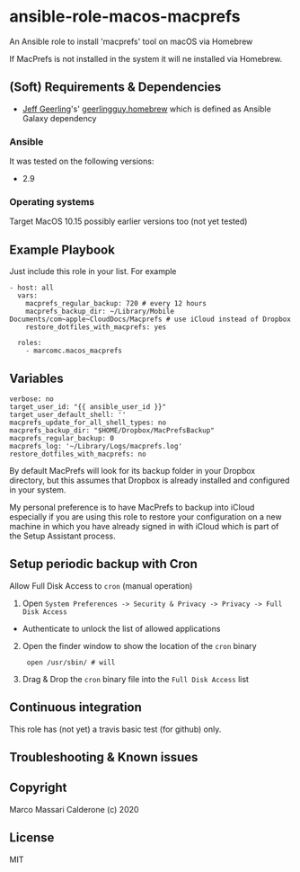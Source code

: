 # ansible-role-macos-macprefs
An Ansible role to install 'macprefs' tool on macOS via Homebrew

If MacPrefs is not installed in the system it will ne installed via Homebrew.


## (Soft) Requirements & Dependencies
* [Jeff Geerling](https://github.com/geerlingguy)'s' [geerlingguy.homebrew](https://github.com/geerlingguy/ansible-role-homebrew) which is defined as Ansible Galaxy dependency

### Ansible
It was tested on the following versions:
 * 2.9

### Operating systems
Target MacOS 10.15 possibly earlier versions too (not yet tested)

## Example Playbook
Just include this role in your list.
For example

    - host: all
      vars:
        macprefs_regular_backup: 720 # every 12 hours
        macprefs_backup_dir: ~/Library/Mobile Documents/com~apple~CloudDocs/Macprefs # use iCloud instead of Dropbox
        restore_dotfiles_with_macprefs: yes

      roles:
        - marcomc.macos_macprefs

## Variables

    verbose: no
    target_user_id: "{{ ansible_user_id }}"
    target_user_default_shell: ''
    macprefs_update_for_all_shell_types: no
    macprefs_backup_dir: "$HOME/Dropbox/MacPrefsBackup"
    macprefs_regular_backup: 0
    macprefs_log: '~/Library/Logs/macprefs.log'
    restore_dotfiles_with_macprefs: no

By default MacPrefs will look for its backup folder in your Dropbox directory, but this assumes that Dropbox is already installed and configured in your system.

My personal preference is to have MacPrefs to backup into iCloud especially if you are using this role to restore your configuration on a new machine in which you have already signed in with iCloud which is part of the Setup Assistant process.

## Setup periodic backup with Cron
Allow Full Disk Access to `cron` (manual operation)

1. Open `System Preferences -> Security & Privacy -> Privacy -> Full Disk Access`
  * Authenticate to unlock the list of allowed applications


2. Open the finder window to show the location of the `cron` binary

        open /usr/sbin/ # will

3. Drag & Drop the `cron` binary file into the `Full Disk Access` list

## Continuous integration
This role has (not yet) a travis basic test (for github) only.

## Troubleshooting & Known issues

## Copyright
Marco Massari Calderone (c) 2020

## License
MIT
